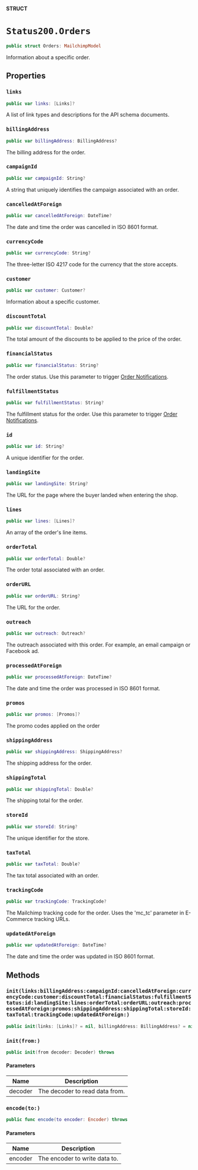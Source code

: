 **STRUCT**

# `Status200.Orders`

```swift
public struct Orders: MailchimpModel
```

Information about a specific order.

## Properties
### `links`

```swift
public var links: [Links]?
```

A list of link types and descriptions for the API schema documents.

### `billingAddress`

```swift
public var billingAddress: BillingAddress?
```

The billing address for the order.

### `campaignId`

```swift
public var campaignId: String?
```

A string that uniquely identifies the campaign associated with an order.

### `cancelledAtForeign`

```swift
public var cancelledAtForeign: DateTime?
```

The date and time the order was cancelled in ISO 8601 format.

### `currencyCode`

```swift
public var currencyCode: String?
```

The three-letter ISO 4217 code for the currency that the store accepts.

### `customer`

```swift
public var customer: Customer?
```

Information about a specific customer.

### `discountTotal`

```swift
public var discountTotal: Double?
```

The total amount of the discounts to be applied to the price of the order.

### `financialStatus`

```swift
public var financialStatus: String?
```

The order status. Use this parameter to trigger [Order Notifications](https://mailchimp.com/developer/marketing/docs/e-commerce/#order-notifications).

### `fulfillmentStatus`

```swift
public var fulfillmentStatus: String?
```

The fulfillment status for the order. Use this parameter to trigger [Order Notifications](https://mailchimp.com/developer/marketing/docs/e-commerce/#order-notifications).

### `id`

```swift
public var id: String?
```

A unique identifier for the order.

### `landingSite`

```swift
public var landingSite: String?
```

The URL for the page where the buyer landed when entering the shop.

### `lines`

```swift
public var lines: [Lines]?
```

An array of the order's line items.

### `orderTotal`

```swift
public var orderTotal: Double?
```

The order total associated with an order.

### `orderURL`

```swift
public var orderURL: String?
```

The URL for the order.

### `outreach`

```swift
public var outreach: Outreach?
```

The outreach associated with this order. For example, an email campaign or Facebook ad.

### `processedAtForeign`

```swift
public var processedAtForeign: DateTime?
```

The date and time the order was processed in ISO 8601 format.

### `promos`

```swift
public var promos: [Promos]?
```

The promo codes applied on the order

### `shippingAddress`

```swift
public var shippingAddress: ShippingAddress?
```

The shipping address for the order.

### `shippingTotal`

```swift
public var shippingTotal: Double?
```

The shipping total for the order.

### `storeId`

```swift
public var storeId: String?
```

The unique identifier for the store.

### `taxTotal`

```swift
public var taxTotal: Double?
```

The tax total associated with an order.

### `trackingCode`

```swift
public var trackingCode: TrackingCode?
```

The Mailchimp tracking code for the order. Uses the 'mc_tc' parameter in E-Commerce tracking URLs.

### `updatedAtForeign`

```swift
public var updatedAtForeign: DateTime?
```

The date and time the order was updated in ISO 8601 format.

## Methods
### `init(links:billingAddress:campaignId:cancelledAtForeign:currencyCode:customer:discountTotal:financialStatus:fulfillmentStatus:id:landingSite:lines:orderTotal:orderURL:outreach:processedAtForeign:promos:shippingAddress:shippingTotal:storeId:taxTotal:trackingCode:updatedAtForeign:)`

```swift
public init(links: [Links]? = nil, billingAddress: BillingAddress? = nil, campaignId: String? = nil, cancelledAtForeign: DateTime? = nil, currencyCode: String? = nil, customer: Customer? = nil, discountTotal: Double? = nil, financialStatus: String? = nil, fulfillmentStatus: String? = nil, id: String? = nil, landingSite: String? = nil, lines: [Lines]? = nil, orderTotal: Double? = nil, orderURL: String? = nil, outreach: Outreach? = nil, processedAtForeign: DateTime? = nil, promos: [Promos]? = nil, shippingAddress: ShippingAddress? = nil, shippingTotal: Double? = nil, storeId: String? = nil, taxTotal: Double? = nil, trackingCode: TrackingCode? = nil, updatedAtForeign: DateTime? = nil)
```

### `init(from:)`

```swift
public init(from decoder: Decoder) throws
```

#### Parameters

| Name | Description |
| ---- | ----------- |
| decoder | The decoder to read data from. |

### `encode(to:)`

```swift
public func encode(to encoder: Encoder) throws
```

#### Parameters

| Name | Description |
| ---- | ----------- |
| encoder | The encoder to write data to. |